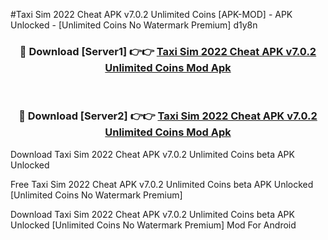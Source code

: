 #Taxi Sim 2022 Cheat APK v7.0.2 Unlimited Coins [APK-MOD] - APK Unlocked - [Unlimited Coins No Watermark Premium] d1y8n



<div align="center">

<h3>🔴 Download [Server1] 👉👉 <a href="https://momento.my/?title=Taxi_Sim_2022_Cheat_APK_v7.0.2_Unlimited_Coins">Taxi Sim 2022 Cheat APK v7.0.2 Unlimited Coins Mod Apk</a></h3><br>

<h3>🔴 Download [Server2] 👉👉 <a href="https://momento.my/?title=Taxi_Sim_2022_Cheat_APK_v7.0.2_Unlimited_Coins">Taxi Sim 2022 Cheat APK v7.0.2 Unlimited Coins Mod Apk</a></h3>
</div>



Download Taxi Sim 2022 Cheat APK v7.0.2 Unlimited Coins beta APK Unlocked

Free Taxi Sim 2022 Cheat APK v7.0.2 Unlimited Coins beta APK Unlocked [Unlimited Coins No Watermark Premium]

Download Taxi Sim 2022 Cheat APK v7.0.2 Unlimited Coins beta APK Unlocked [Unlimited Coins No Watermark Premium] Mod For Android
